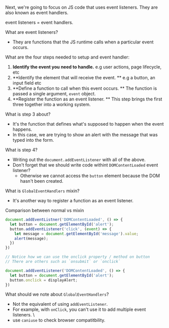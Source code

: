 Next, we're going to focus on JS code that uses event listeners. They are also known as event handlers. 

event listeners = event handlers. 

What are event listeners? 
- They are functions that the JS runtime calls when a particular event occurs. 

What are the four steps needed to setup and event handler:
1. **Identify the event you need to handle.** e.g user actions, page lifecycle, etc
2. **Identify the element that will receive the event. ** e.g a button, an input field etc
3. **Define a function to call when this event occurs. ** The function is passed a single argument, `event` object.
4. **Register the function as an event listener. ** This step brings the first three together into a working system.

What is step 3 about? 
- It's the function that defines what's supposed to happen when the event happens.
- In this case, we are trying to show an alert with the message that was typed into the form.

What is step 4? 
- Writing out the `document.addEventListener` with all of the above. 
- Don't forget that we should write code withint `DOMContentLoaded` event listener? 
  - Otherwise we cannot access the `button` element because the DOM hasn't been created.

What is `GlobalEventHandlers` mixin?
- It's another way to register a function as an event listener. 

Comparison between normal vs mixin
```javascript
document.addEventListner('DOMContentLoaded', () => {
  let button = document.getElementById('alert');
  button.addEventListener('click', (event) => {
    let message = document.getElementById('message').value;
    alert(message);
  })
})

// Notice how we can use the onclick property / method on button
// There are others such as `onsubmit` or `onclick`

document.addEventListener('DOMContentLoaded', () => {
  let button = document.getElementById('alert');
  button.onclick = displayAlert;
})
```

What should we note about `GlobalEventHandlers`?
- Not the equivalent of using `addEventListener`.
- For example, with `onClick`, you can't use it to add multiple event listeners. \
- use `caniuse` to check browser compatitbility.



